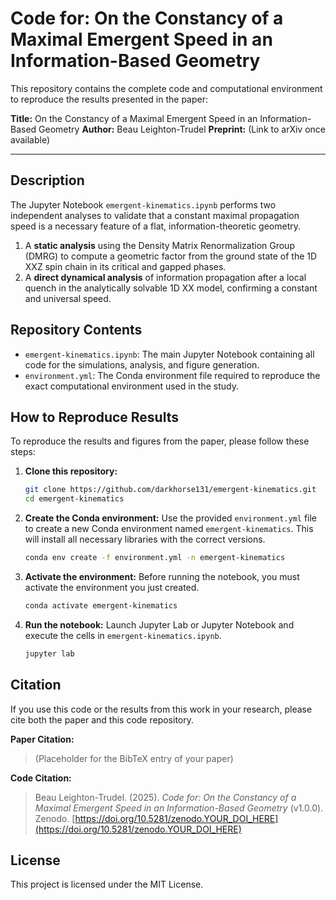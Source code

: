 # Code for: On the Constancy of a Maximal Emergent Speed in an Information-Based Geometry

This repository contains the complete code and computational environment to reproduce the results presented in the paper:

**Title:** On the Constancy of a Maximal Emergent Speed in an Information-Based Geometry
**Author:** Beau Leighton-Trudel
**Preprint:** (Link to arXiv once available)

---

## Description

The Jupyter Notebook `emergent-kinematics.ipynb` performs two independent analyses to validate that a constant maximal propagation speed is a necessary feature of a flat, information-theoretic geometry.

1.  A **static analysis** using the Density Matrix Renormalization Group (DMRG) to compute a geometric factor from the ground state of the 1D XXZ spin chain in its critical and gapped phases.
2.  A **direct dynamical analysis** of information propagation after a local quench in the analytically solvable 1D XX model, confirming a constant and universal speed.

## Repository Contents

- `emergent-kinematics.ipynb`: The main Jupyter Notebook containing all code for the simulations, analysis, and figure generation.
- `environment.yml`: The Conda environment file required to reproduce the exact computational environment used in the study.

## How to Reproduce Results

To reproduce the results and figures from the paper, please follow these steps:

1.  **Clone this repository:**
    ```bash
    git clone https://github.com/darkhorse131/emergent-kinematics.git
    cd emergent-kinematics
    ```

2.  **Create the Conda environment:** Use the provided `environment.yml` file to create a new Conda environment named `emergent-kinematics`. This will install all necessary libraries with the correct versions.
    ```bash
    conda env create -f environment.yml -n emergent-kinematics
    ```

3.  **Activate the environment:** Before running the notebook, you must activate the environment you just created.
    ```bash
    conda activate emergent-kinematics
    ```

4.  **Run the notebook:** Launch Jupyter Lab or Jupyter Notebook and execute the cells in `emergent-kinematics.ipynb`.
    ```bash
    jupyter lab
    ```

## Citation

If you use this code or the results from this work in your research, please cite both the paper and this code repository.

**Paper Citation:**
> (Placeholder for the BibTeX entry of your paper)

**Code Citation:**
> Beau Leighton-Trudel. (2025). *Code for: On the Constancy of a Maximal Emergent Speed in an Information-Based Geometry* (v1.0.0). Zenodo. [https://doi.org/10.5281/zenodo.YOUR_DOI_HERE](https://doi.org/10.5281/zenodo.YOUR_DOI_HERE)

## License
This project is licensed under the MIT License.
